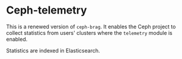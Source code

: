 # Ceph-telemetry
This is a renewed version of `ceph-brag`. It enables the Ceph project to collect statistics from users' clusters where the `telemetry` module is enabled.

Statistics are indexed in Elasticsearch.
